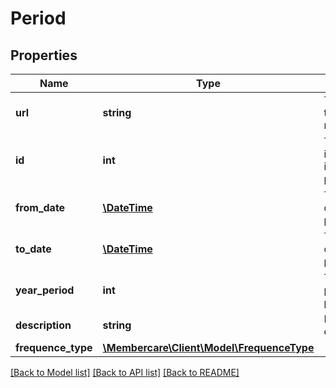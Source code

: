 # Period

## Properties
Name | Type | Description | Notes
------------ | ------------- | ------------- | -------------
**url** | **string** | The link to the current resource | [optional] 
**id** | **int** | The identification id of the period. | [optional] 
**from_date** | [**\DateTime**](\DateTime.md) | The start date of the period. | [optional] 
**to_date** | [**\DateTime**](\DateTime.md) | The to date of the period. | [optional] 
**year_period** | **int** | The year period of the period | [optional] 
**description** | **string** | Period description | [optional] 
**frequence_type** | [**\Membercare\Client\Model\FrequenceType**](FrequenceType.md) |  | [optional] 

[[Back to Model list]](../../README.md#documentation-for-models) [[Back to API list]](../../README.md#documentation-for-api-endpoints) [[Back to README]](../../README.md)


